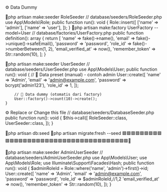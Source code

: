 ⚙️ Data Dummy

🚀php artisan make:seeder RoleSeeder
    // database/seeders/RoleSeeder.php
    use App\Models\Role;
    public function run(): void
    {
        Role::insert([
            ['name' => 'admin'],
            ['name' => 'user'],
        ]);
    }
🚀php artisan make:factory UserFactory --model=User
    // database/factories/UserFactory.php
    public function definition(): array
    {
        return [
            'name' => fake()->name(),
            'email' => fake()->unique()->safeEmail(),
            'password' => 'password',
            'role_id' => fake()->numberBetween(1, 2),
            'email_verified_at' => now(),
            'remember_token' => Str::random(10),
        ];
    }

🚀php artisan make:seeder UserSeeder
    // database/seeders/UserSeeder.php
    use App\Models\User;
    public function run(): void
    {
        // 🔐 Data preset (manual) - contoh admin
        User::create([
            'name' => 'Admin',
            'email' => 'admin@example.com',
            'password' => bcrypt('admin123'),
            'role_id' => 1,
        ]);

        // 🤖 Data dummy (otomatis dari factory)
        User::factory()->count(10)->create();
    }

⚙️ Replace or Change this file
    // database/seeders/DatabaseSeeder.php
    public function run(): void
    {
        $this->call([
            RoleSeeder::class,
            UserSeeder::class,
        ]);
    }

🚀php artisan db:seed
🚀php artisan migrate:fresh --seed
🟩🟩🟩🟩🟩🟩🟩🟩🟩🟩🟩🟩🟩🟩🟩🟩🟩🟩🟩🟩🟩🟩🟩🟩🟩🟩🟩🟩🟩🟩🟩🟩🟩🟩🟩🟩🟩📌





🚀php artisan make:seeder AdminUserSeeder
    // database/seeders/AdminUserSeeder.php
    use App\Models\User;
    use App\Models\Role;
    use Illuminate\Support\Facades\Hash;
    public function run(): void
    {
        $adminRoleId = Role::where('name', 'admin')->first()->id;
        User::create([
            'name' => 'Admin',
            'email' => 'admin@example.com',
            'password' => 'password',
            'role_id' => $adminRoleId,//1,2
            'email_verified_at' => now(),
            'remember_token' => Str::random(10),
        ]);
    }